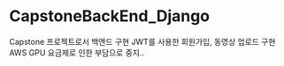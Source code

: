 # CapstoneBackEnd_Django
Capstone 프로젝트로서 백앤드 구현
JWT를 사용한 회원가입, 동영상 업로드 구현
AWS GPU 요금제로 인한 부담으로 중지..
